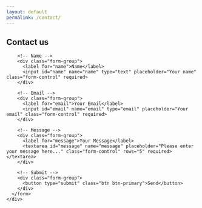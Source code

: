 ```yaml
---
layout: default
permalink: /contact/
---
```


## Contact us

<div class="row py-4">
  <div class="col-md-12">
    <div class="well well-sm">
      <form name="contact" method="POST" data-netlify="true">
        <!-- Campo oculto obligatorio para Netlify -->
        <input type="hidden" name="form-name" value="contact">

        <!-- Name -->
        <div class="form-group">
          <label for="name">Name</label>
          <input id="name" name="name" type="text" placeholder="Your name" class="form-control" required>
        </div>

        <!-- Email -->
        <div class="form-group">
          <label for="email">Your Email</label>
          <input id="email" name="email" type="email" placeholder="Your email" class="form-control" required>
        </div>

        <!-- Message -->
        <div class="form-group">
          <label for="message">Your Message</label>
          <textarea id="message" name="message" placeholder="Please enter your message here..." class="form-control" rows="5" required></textarea>
        </div>

        <!-- Submit -->
        <div class="form-group">
          <button type="submit" class="btn btn-primary">Send</button>
        </div>
      </form>
    </div>
  </div>
</div>

